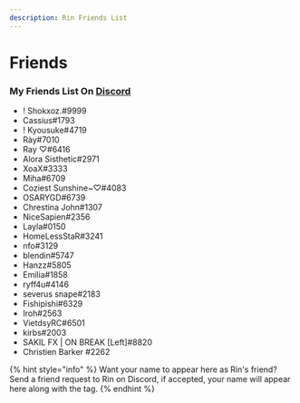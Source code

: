 ```yaml
---
description: Rin Friends List
---
```


# Friends

### My Friends List On [Discord](https://discord.com)

* ! Shokxoz.#9999
* Cassius#1793
* ! Kyousuke#4719
* Rày#7010
* Ray ♡#6416
* Alora Sisthetic#2971
* XoaX#3333
* Miha#6709
* Coziest Sunshine\~♡#4083
* OSARYGD#6739
* Chrestina John#1307
* NiceSapien#2356
* Layla#0150
* HomeLessStaR#3241
* nfo#3129
* blendin#5747
* Hanzz#5805
* Emilia#1858
* ryff4u#4146
* severus snape#2183
* Fishipishi#6329
* Iroh#2563
* VietdsyRC#6501
* kirbs#2003
* SAKIL FX | ON BREAK \[Left]#8820
* Christien Barker #2262

{% hint style="info" %}
Want your name to appear here as Rin's friend? Send a friend request to Rin on Discord, if accepted, your name will appear here along with the tag.
{% endhint %}
